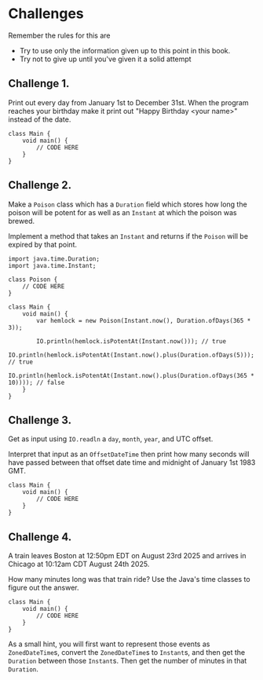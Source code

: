 # Challenges

Remember the rules for this are

- Try to use only the information given up to this point in this book.
- Try not to give up until you've given it a solid attempt

## Challenge 1.

Print out every day from January 1st to December 31st. When the program reaches your birthday
make it print out "Happy Birthday \<your name\>" instead of the date.

```java,editable
class Main {
    void main() {
        // CODE HERE
    }
}
```

## Challenge 2.

Make a `Poison` class which has a `Duration` field which stores how long
the poison will be potent for as well as an `Instant` at which the
poison was brewed.

Implement a method that takes an `Instant` and returns if the `Poison`
will be expired by that point.

```java,editable
import java.time.Duration;
import java.time.Instant;

class Poison {
    // CODE HERE
}

class Main {
    void main() {
        var hemlock = new Poison(Instant.now(), Duration.ofDays(365 * 3));

        IO.println(hemlock.isPotentAt(Instant.now())); // true
        IO.println(hemlock.isPotentAt(Instant.now().plus(Duration.ofDays(5))); // true
        IO.println(hemlock.isPotentAt(Instant.now().plus(Duration.ofDays(365 * 10)))); // false
    }
}
```

## Challenge 3.

Get as input using `IO.readln` a `day`, `month`, `year`, and UTC offset.

Interpret that input as an `OffsetDateTime` then print how many seconds will have
passed between that offset date time and midnight of January 1st 1983 GMT.

```java,editable
class Main {
    void main() {
        // CODE HERE
    }
}
```

## Challenge 4.

A train leaves Boston at 12:50pm EDT on August 23rd 2025 and arrives in Chicago
at 10:12am CDT August 24th 2025.

How many minutes long was that train ride? Use the Java's time classes to figure out the answer.

```java,editable
class Main {
    void main() {
        // CODE HERE
    }
}
```

As a small hint, you will first want to represent those events as `ZonedDateTime`s, convert the `ZonedDateTime`s to `Instant`s, and then get the `Duration` between those `Instant`s. Then get the number
of minutes in that `Duration`.



